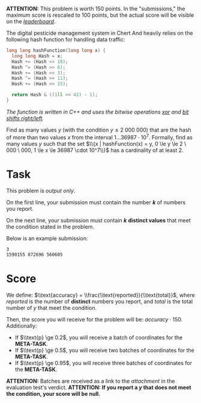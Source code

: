 **ATTENTION:** This problem is worth $150$ points. In the "submissions," the maximum score is rescaled to $100$ points, but the actual score will be visible on the *[leaderboard](https://kilonova.ro/contests/179/leaderboard)*.

The digital pesticide management system in Chert And heavily relies on the following hash function for handling data traffic:

```cpp
long long hashFunction(long long x) {
  long long Hash = x;
  Hash += (Hash << 10);
  Hash ^= (Hash >> 6);
  Hash += (Hash << 3);
  Hash ^= (Hash >> 11);
  Hash += (Hash << 15);

  return Hash & ((1ll << 42) - 1);
}
```
*The function is written in C++ and uses the bitwise operations [xor](https://en.wikipedia.org/wiki/Exclusive_or) and [bit shifts right/left](https://en.wikipedia.org/wiki/Bitwise_operation#Bit_shifts).*

Find as many values $y$ (with the condition $y \le 2 \ 000 \ 000$) that are the hash of more than two values $x$ from the interval $1...36987 \cdot 10^7$. Formally, find as many values $y$ such that the set $\\{x | hashFunction(x) = y, 0 \le y \le 2 \ 000 \ 000, 1 \le x \le 36987 \cdot 10^7\\}$ has a cardinality of at least $2$.

# Task

This problem is *output only*.

On the first line, your submission must contain the number **$k$** of numbers you report.

On the next line, your submission must contain **$k$** **distinct values** that meet the condition stated in the problem.

Below is an example submission:
```
3
1590155 872696 560605
```

# Score

We define: $\\text{accuracy} = \\frac{\\text{reported}}{\\text{total}}$, where $reported$ is the number of **distinct** numbers you report, and $total$ is the total number of $y$ that meet the condition.

Then, the score you will receive for the problem will be: $accuracy \cdot 150$. Additionally:

- If $\\text{p} \ge 0.2$, you will receive a batch of coordinates for the **META-TASK**.
- If $\\text{p} \ge 0.5$, you will receive two batches of coordinates for the **META-TASK**.
- If $\\text{p} \ge 0.95$, you will receive three batches of coordinates for the **META-TASK**.

**ATTENTION:** Batches are received as a link to the *attachment* in the evaluation test's verdict.
**ATTENTION: If you report a $y$ that does not meet the condition, your score will be null.**